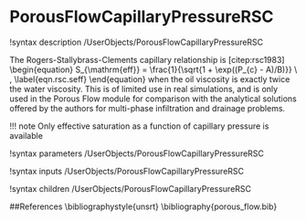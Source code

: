 # PorousFlowCapillaryPressureRSC

!syntax description /UserObjects/PorousFlowCapillaryPressureRSC

The Rogers-Stallybrass-Clements capillary relationship is [citep:rsc1983]
\begin{equation}
S_{\mathrm{eff}} = \frac{1}{\sqrt{1 + \exp((P_{c} - A)/B)}} \ ,
\label{eqn.rsc.seff}
\end{equation}
when the oil viscosity is exactly twice the water viscosity.  This is
of limited use in real simulations, and is only used in the Porous
Flow module for comparison with the analytical solutions offered by
the authors for multi-phase infiltration and drainage problems.

!!! note
    Only effective saturation as a function of capillary pressure is available

!syntax parameters /UserObjects/PorousFlowCapillaryPressureRSC

!syntax inputs /UserObjects/PorousFlowCapillaryPressureRSC

!syntax children /UserObjects/PorousFlowCapillaryPressureRSC

##References
\bibliographystyle{unsrt}
\bibliography{porous_flow.bib}
